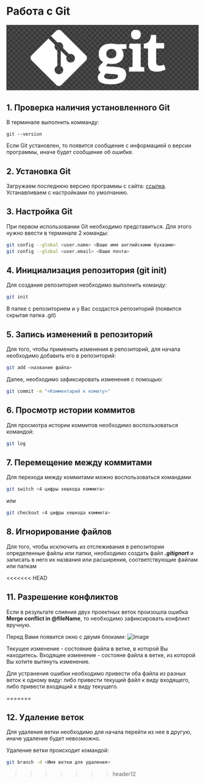# Работа с Git

![Image](GitLogo.png)

## 1. Проверка наличия установленного Git
В терминале выполнить комманду: 
```
git --version
```
Если Git установлен, то появится сообщение с информацией о версии программы, иначе будет сообщение об ошибке.

## 2. Установка Git 
Загружаем последнюю версию программы с сайта: [ссылка](https://git-scm.com/download/).
Устанавливаем c настройками по умолчанию.

## 3. Настройка Git
При первом использовании Git необходимо представиться. Для этого нужно ввести в терминале 2 команды:
```bash
git config --global <user.name> <Ваше имя английскими буквами>
git config --global <user.email> <Ваше почта>
```

## 4. Инициализация репозитория (git init)
Для создания репозитория необходимо выполнить команду: 
```BASH
git init
```
В папке с репозиторием и у Вас создастся репозиторий (появится скрытая папка .git)

## 5. Запись изменений в репозиторий
Для того, чтобы применить изменения в репозиторий, для начала необходимо добавить его в репозиторий:
```bash
git add <название файла>
```
Далее, необходимо зафиксировать изменения с помощью:
```bash
git commit -m "<Комментарий к комиту>"
```

## 6. Просмотр истории коммитов 
Для просмотра истории коммитов необходимо воспользоваться командой:
```bash
git log
```
## 7. Перемещение между коммитами 
Для перехода между коммитами можно воспользоваться командами
```bash
git switch <4 цифры хешкода коммита>
```
или 
```bash
git сheckout <4 цифры хешкода коммита>
```

## 8. Игнорирование файлов
Для того, чтобы исключить из отслеживания в репозитории определенные файлы или папки, необходимо создать файл ***.gitignort*** и записать в него их названия или расширения, соответствующие файлам или папкам

<<<<<<< HEAD
## 11. Разрешение конфликтов
Если в результате слияния двух проектных веток произошла ошибка **Merge conflict in @fileName**, то необходимо зафиксировать конфликт вручную.

Перед Вами появится окно с двумя блоками:
![Image](Ex.jpg)

Текущее изменение - состояние файла в ветке, в которой Вы находитесь.
Входящее изменение - состояне файла в ветке, из которой Вы хотите вытянуть изменение.

Для устранения ошибки необходимо привести оба файла из разных веток к одному виду: либо привести текущий файл к виду входящего, либо привести входящий к виду текущего.

=======
## 12. Удаление веток 
Для удаления ветки необходимо для начала перейти из нее в другую, иначе удаление будет невозможно.

Удаление ветки происходит командой:
```bash
git branch -d <Имя ветки для удаления>
```
>>>>>>> header12
